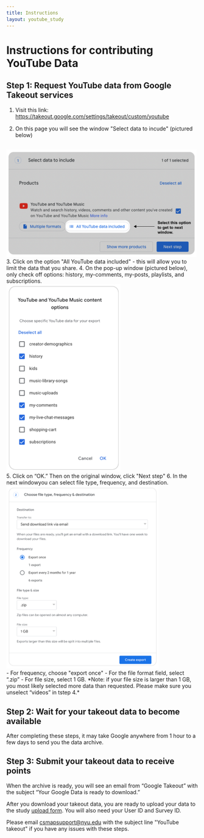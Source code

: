 ```yaml
---
title: Instructions
layout: youtube_study
---
```

<style>
ol li {padding-bottom:15px;}  
  
</style>  
# Instructions for contributing YouTube Data

## Step 1: Request YouTube data from Google Takeout services

1. Visit this link: <a href="https://takeout.google.com/settings/takeout/custom/youtube">https://takeout.google.com/settings/takeout/custom/youtube</a>
2. On this page you will see the window "Select data to incude" (pictured below)<br/>
<img src="images/yt-select_options.png" width="500">
3. Click on the option "All YouTube data included" - this will allow you to limit the data that you share.
4. On the pop-up window (pictured below), only check off options: history, my-comments, my-posts, playlists, and subscriptions.<br/>
<img src="images/yt-what_to_select.png" width="300"><br/>
5. Click on “OK.” Then on the original window, click "Next step"
6. In the next windowyou can select file type, frequency, and destination.<br/>
<img src="images/choose_file_type.png" width="400"><br/>
- For frequency, choose "export once"
- For the file format field, select “.zip”
- For file size, select 1 GB. 
*Note: if your file size is larger than 1 GB, you most likely selected more data than requested. Please make sure you unselect “videos” in tstep 4.*

## Step 2: Wait for your takeout data to become available
After completing these steps, it may take Google anywhere from 1 hour to a few days to send you the data archive.


## Step 3: Submit your takeout data to receive points
When the archive is ready, you will see an email from “Google Takeout” with the subject “Your Google Data is ready to download.”

After you download your takeout data, you are ready to upload your data to the study <a href="https://www.csmapsurveys.org/youtube_takeout.html">upload form</a>.
You will also need your User ID and Survey ID.

Please email csmapsupport@nyu.edu with the subject line "YouTube takeout" if you have any issues with these steps.



